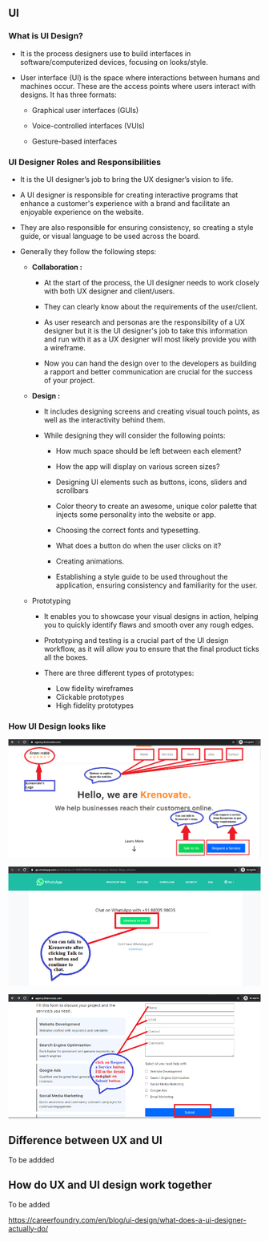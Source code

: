 ## **UI**

### **What is UI Design**?

- It is the  process designers use to build interfaces in software/computerized devices, focusing on looks/style. 

- User interface (UI) is the space where interactions between humans and machines occur. These are the access points where users interact with designs. It has three formats:

  - Graphical user interfaces (GUIs)

  - Voice-controlled interfaces (VUIs)

  - Gesture-based interfaces

### **UI Designer Roles and Responsibilities**

- It is the UI designer’s job to bring the UX designer’s vision to life. 

- A UI designer is responsible for creating interactive programs that enhance a customer's experience with a brand and facilitate an enjoyable experience on the website. 

- They are also responsible for ensuring consistency, so creating a style guide, or visual language to be used across the board.

- Generally they follow the following steps:

  - **Collaboration :**

     - At the start of the process, the UI designer needs to work closely with both UX designer and client/users.
     
     - They can clearly know about the requirements of the user/client.

     - As user research and  personas are the responsibility of a UX designer but it is the UI designer's job to take this information and run with it as a UX designer will most likely provide you with a wireframe.

     - Now you can hand the design over to the developers as building a rapport and better communication are crucial for the success of your project.
     
  - **Design :**

    - It includes designing screens and creating visual touch points, as well as the interactivity behind them. 
   
    - While designing they will consider the following points:

      - How much space should be left between each element? 

      - How the app will display on various screen sizes?

      - Designing UI elements such as buttons, icons,    sliders and scrollbars

      - Color theory to create an awesome, unique color palette that injects some personality into the website or app. 
      
      - Choosing the correct fonts and typesetting.

      - What does a button do when the user clicks on it?

      - Creating animations.

      - Establishing a style guide to be used throughout the application, ensuring consistency and familiarity for the user.

  - Prototyping
      
      - It enables you to showcase your visual designs in action, helping you to quickly identify flaws and smooth over any rough edges.

      - Prototyping and testing is a crucial part of the UI design workflow, as it will allow you to ensure that the final product ticks all the boxes.

      - There are three different types of prototypes: 
        
        - Low fidelity wireframes
        - Clickable prototypes
        - High fidelity prototypes

### **How UI Design looks like**

![UI-1](images/UI-1.png)

![UI-2](images/UI-2.png)

![UI-3](images/UI-3.png)


## **Difference between UX and UI**

To be addded
## **How do UX and UI design work together**

To be added




https://careerfoundry.com/en/blog/ui-design/what-does-a-ui-designer-actually-do/
